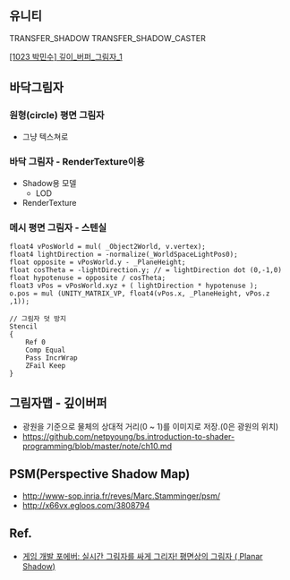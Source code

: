 
## 유니티 

TRANSFER_SHADOW
TRANSFER_SHADOW_CASTER

[[1023 박민수] 깊이_버퍼_그림자_1](https://www.slideshare.net/MoonLightMS/1023-1)


## 바닥그림자

### 원형(circle) 평면 그림자


- 그냥 텍스쳐로

### 바닥 그림자 - RenderTexture이용

- Shadow용 모델
  - LOD
- RenderTexture

### 메시 평면 그림자 - 스텐실

``` shader
float4 vPosWorld = mul( _Object2World, v.vertex);
float4 lightDirection = -normalize(_WorldSpaceLightPos0); 
float opposite = vPosWorld.y - _PlaneHeight;
float cosTheta = -lightDirection.y;	// = lightDirection dot (0,-1,0)
float hypotenuse = opposite / cosTheta;
float3 vPos = vPosWorld.xyz + ( lightDirection * hypotenuse );
o.pos = mul (UNITY_MATRIX_VP, float4(vPos.x, _PlaneHeight, vPos.z ,1));  

// 그림자 덧 방지
Stencil
{
	Ref 0
	Comp Equal
	Pass IncrWrap
	ZFail Keep
}
```


## 그림자맵 - 깊이버퍼

- 광원을 기준으로 물체의 상대적 거리(0 ~ 1)를 이미지로 저장.(0은 광원의 위치)
- <https://github.com/netpyoung/bs.introduction-to-shader-programming/blob/master/note/ch10.md>

## PSM(Perspective Shadow Map)
- <http://www-sop.inria.fr/reves/Marc.Stamminger/psm/>
- <http://x66vx.egloos.com/3808794>

## Ref.

- [게임 개발 포에버: 실시간 그림자를 싸게 그리자! 평면상의 그림자 ( Planar Shadow)](https://gamedevforever.com/326)
